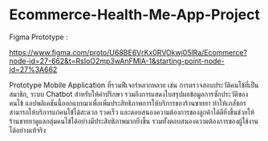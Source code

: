 # Ecommerce-Health-Me-App-Project

Figma Prototype :

https://www.figma.com/proto/U68BE6VrKx0RVOkwj05lRa/Ecommerce?node-id=27-662&t=RsIoO2mp3wAnFMlA-1&starting-point-node-id=27%3A662

Prototype Mobile Application ที่รวมฟีเจอร์หลากหลาย เช่น การตรวจสอบประวัติคนไข้ที่เป็นสมาชิก, ระบบ Chatbot สำหรับให้คำปรึกษา รวมถึงการแสดงใบสรุปผลข้อมูลการซักประวัติของคนไข้ แอปพลิเคชันนี้ออกแบบมาเพื่อเพิ่มประสิทธิภาพการให้บริการของร้านขายยา ทำให้เภสัชกรสามารถให้บริการแก่คนไข้ได้สะดวก รวดเร็ว และตอบสนองความต้องการของลูกค้าได้ดียิ่งขึ้นช่วยให้ร้านขายยาดูแลกลุ่มคนไข้ได้อย่างมีประสิทธิภาพมากยิ่งขึ้น รวมทั้งตอบสนองความต้องการของผู้ใช้งานได้อย่างแท้จริง
